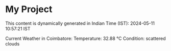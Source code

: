 # My Project

This content is dynamically generated in Indian Time (IST): 2024-05-11 10:57:21 IST


Current Weather in Coimbatore:
Temperature: 32.88 °C
Condition: scattered clouds
